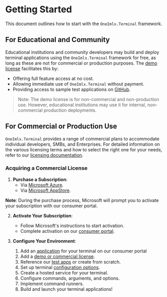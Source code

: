 # Getting Started
This document outlines how to start with the `OneImlx.Terminal` framework.

## For Educational and Community
Educational institutions and community developers may build and deploy terminal applications using the `OneImlx.Terminal` framework for free, as long as these are not for commercial or production purposes. The [demo license](demo.md) facilitates this by:
- Offering full feature access at no cost.
- Allowing immediate use of `OneImlx.Terminal` without payment.
- Providing access to sample test applications on [GitHub](https://github.com/perpetualintelligence/terminal/tree/main/apps).

> Note: The demo license is for non-commercial and non-production use. However, educational institutions may use it for internal, non-commercial production deployments.

## For Commercial or Production Use
`OneImlx.Terminal` provides a range of commercial plans to accommodate individual developers, SMBs, and Enterprises. For detailed information on the various licensing terms and how to select the right one for your needs, refer to our [licensing documentation](../licensing/intro.md).

### Acquiring a Commercial License
1. **Purchase a Subscription**:    
   - Via [Microsoft Azure](../../buying/buyonmsazure.md).
   - Via [Microsoft AppStore](../../buying/buyonmsappsource.md).

**Note**: During the purchase process, Microsoft will prompt you to activate your subscription with our consumer portal.

2. **Activate Your Subscription**: 
   - Follow Microsoft's instructions to start activation.
   - Complete activation on our [consumer portal](https://www.consumer.perpetualintelligence.com/).

3. **Configure Your Environment**: 
   1. Add an [application](apps.md) for your terminal on our consumer portal
   2. Add a [demo or commercial license](../licensing/license.md).
   3. Reference our [test apps](https://github.com/perpetualintelligence/terminal/tree/main/apps) or create from scratch.
   4. Set up terminal [configuration options](../configuration/options.md).
   5. Create a hosted service for your terminal.
   6. Configure commands, arguments, and options.
   7. Implement command runners.
   8. Build and launch your terminal applications!